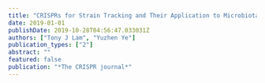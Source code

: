 ```yaml
---
title: "CRISPRs for Strain Tracking and Their Application to Microbiota Transplantation Data Analysis"
date: 2019-01-01
publishDate: 2019-10-28T04:56:47.033031Z
authors: ["Tony J Lam", "Yuzhen Ye"]
publication_types: ["2"]
abstract: ""
featured: false
publication: "*The CRISPR journal*"
---
```


